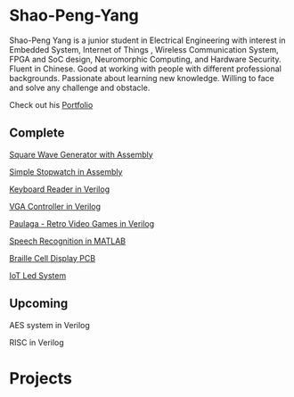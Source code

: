 # Shao-Peng-Yang

Shao-Peng Yang is a junior student in Electrical Engineering with interest in Embedded System, Internet of Things , Wireless Communication System, FPGA and SoC design, Neuromorphic Computing, and Hardware Security. Fluent in Chinese. Good at working with people with different professional backgrounds. Passionate about learning new knowledge. Willing to face and solve any challenge and obstacle.

Check out his [Portfolio](https://github.com/spypaul/Shao-Peng-Yang-s-Projects-/blob/master/Shao-Peng%20Yang's%20Portfolio.pdf)

## Complete

[Square Wave Generator with Assembly](https://github.com/spypaul/Square-Wave-Generator.git) 

[Simple Stopwatch in Assembly](https://github.com/spypaul/Simple-Stopwatch.git) 

[Keyboard Reader in Verilog](https://github.com/spypaul/Keyboard-Reader.git)

[VGA Controller in Verilog](https://github.com/spypaul/VGA-Controller.git)

[Paulaga - Retro Video Games in Verilog](https://github.com/spypaul/Paulaga-Retro-Video-Game.git) 

[Speech Recognition in MATLAB](https://github.com/spypaul/Speech-Recognition.git)

[Braille Cell Display PCB](https://github.com/spypaul/Braille-Cell-Display-PCB.git) 

[IoT Led System](https://github.com/spypaul/IoT-Led-System.git) 

## Upcoming

AES system in Verilog 

RISC in Verilog 

# Projects 
## 
